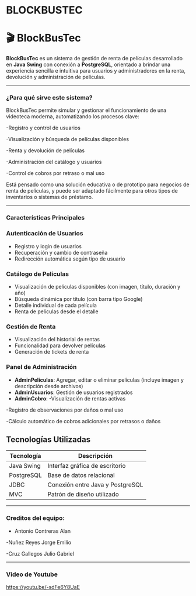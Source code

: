 # BLOCKBUSTEC
# 🎬 BlockBusTec

**BlockBusTec** es un sistema de gestión de renta de películas desarrollado en **Java Swing** con conexión a **PostgreSQL**, orientado a brindar una experiencia sencilla e intuitiva para usuarios y administradores en la renta, devolución y administración de películas.

---
### ¿Para qué sirve este sistema?
BlockBusTec permite simular y gestionar el funcionamiento de una videoteca moderna, automatizando los procesos clave:

-Registro y control de usuarios

-Visualización y búsqueda de películas disponibles

-Renta y devolución de películas

-Administración del catálogo y usuarios

-Control de cobros por retraso o mal uso

Está pensado como una solución educativa o de prototipo para negocios de renta de películas, y puede ser adaptado fácilmente para otros tipos de inventarios o sistemas de préstamo.

-------

### Características Principales

### Autenticación de Usuarios
- Registro y login de usuarios
- Recuperación y cambio de contraseña
- Redirección automática según tipo de usuario

### Catálogo de Películas
- Visualización de películas disponibles (con imagen, título, duración y año)
- Búsqueda dinámica por título (con barra tipo Google)
- Detalle individual de cada película
- Renta de películas desde el detalle

### Gestión de Renta
- Visualización del historial de rentas
- Funcionalidad para devolver películas
- Generación de tickets de renta

### Panel de Administración
- **AdminPelículas**: Agregar, editar o eliminar películas (incluye imagen y descripción desde archivos)
- **AdminUsuarios**: Gestión de usuarios registrados
- **AdminCobro**:
-Visualización de rentas activas

-Registro de observaciones por daños o mal uso

-Cálculo automático de cobros adicionales por retrasos o daños


## Tecnologías Utilizadas

| Tecnología | Descripción |
|------------|-------------|
| Java Swing | Interfaz gráfica de escritorio |
| PostgreSQL | Base de datos relacional |
| JDBC       | Conexión entre Java y PostgreSQL |
| MVC        | Patrón de diseño utilizado |

---

### Creditos del equipo:

- Antonio Contreras Alan

-Nuñez Reyes Jorge Emilio

-Cruz Gallegos Julio Gabriel

--------

### Video de Youtube
https://youtu.be/-sdFe6Y8UaE
 
